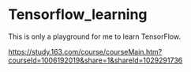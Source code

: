 # Tensorflow_learning
This is only a playground for me to learn TensorFlow.

https://study.163.com/course/courseMain.htm?courseId=1006192019&share=1&shareId=1029291736
